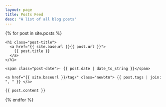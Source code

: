 ```yaml
---
layout: page
title: Posts Feed
desc: "A list of all blog posts"
---
```




<div class="posts">

  {% for post in site.posts  %}

  <div class="post">

    <h1 class="post-title">
      <a href="{{ site.baseurl }}{{ post.url }}">
        {{ post.title }}
      </a>
    </h1>

    <span class="post-date">- {{ post.date | date_to_string }}</span>

    <a href="{{ site.baseurl }}/tag/" class="newbtn"> {{ post.tags | join: ", " }} </a>

    {{ post.content }}
  
  </div>
  {% endfor %}
</div>
